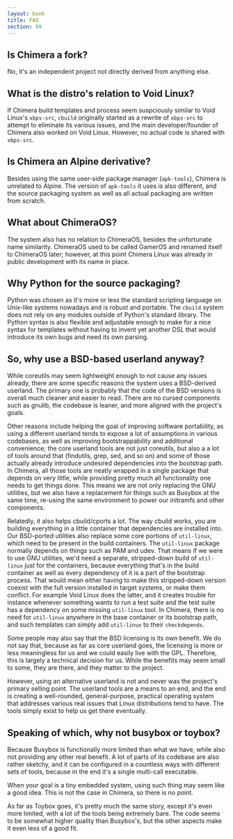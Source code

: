 ```yaml
---
layout: book
title: FAQ
section: 99
---
```


## Is Chimera a fork?

No, it's an independent project not directly derived from anything else.

## What is the distro's relation to Void Linux?

If Chimera build templates and process seem suspciously similar to Void
Linux's `xbps-src`, `cbuild` originally started as a rewrite of `xbps-src`
to attempt to eliminate its various issues, and the main developer/founder
of Chimera also worked on Void Linux. However, no actual code is shared
with `xbps-src`.

## Is Chimera an Alpine derivative?

Besides using the same user-side package manager (`apk-tools`), Chimera is
unrelated to Alpine. The version of `apk-tools` it uses is also different,
and the source packaging system as well as all actual packaging are written
from scratch.

## What about ChimeraOS?

The system also has no relation to ChimeraOS, besides the unfortunate name
similarity. ChimeraOS used to be called GamerOS and renamed itself to
ChimeraOS later; however, at this point Chimera Linux was already in
public development with its name in place.

## Why Python for the source packaging?

Python was chosen as it's more or less the standard scripting language on
Unix-like systems nowadays and is robust and portable. The `cbuild` system
does not rely on any modules outside of Python's standard library. The
Python syntax is also flexible and adjustable enough to make for a nice
syntax for templates without having to invent yet another DSL that would
introduce its own bugs and need its own parsing.

## So, why use a BSD-based userland anyway?

While coreutils may seem lightweight enough to not cause any issues already,
there are some specific reasons the system uses a BSD-derived userland.
The primary one is probably that the code of the BSD versions is overall
much cleaner and easier to read. There are no cursed components such as
gnulib, the codebase is leaner, and more aligned with the project's goals.

Other reasons include helping the goal of improving software portability,
as using a different userland tends to expose a lot of assumptions in
various codebases, as well as improving bootstrappability and additional
convenience; the core userland tools are not just coreutils, but also a
a lot of tools around that (findutils, grep, sed, and so on) and some of
those actually already introduce undesired dependencies into the bootstrap
path. In Chimera, all those tools are neatly wrapped in a single package
that depends on very little, while providing pretty much all functionality
one needs to get things done. This means we are not only replacing the GNU
utilities, but we also have a replacement for things such as Busybox at the
same time, re-using the same environment to power our initramfs and other
components.

Relatedly, it also helps cbuild/cports a lot. The way cbuild works, you are
building everything in a little container that dependencies are installed
into. Our BSD-ported utilities also replace some core portions of `util-linux`,
which need to be present in the build containers. The `util-linux` package
normally depends on things such as PAM and udev. That means if we were to
use GNU utilities, we'd need a separate, stripped-down build of `util-linux`
just for the containers, because everything that's in the build container as
well as every dependency of it is a part of the bootstrap process. That would
mean either having to make this stripped-down version coexist with the full
version installed in target systems, or make them conflict. For example Void
Linux does the latter, and it creates trouble for instance whenever something
wants to run a test suite and the test suite has a dependency on some missing
`util-linux` tool. In Chimera, there is no need for `util-linux` anywhere in
the base container or its bootstrap path, and such templates can simply add
`util-linux` to their `checkdepends`.

Some people may also say that the BSD licensing is its own benefit. We do
not say that, because as far as core userland goes, the licensing is more
or less meaningless for us and we could easily live with the GPL. Therefore,
this is largely a technical decision for us. While the benefits may seem
small to some, they are there, and they matter to the project.

However, using an alternative userland is not and never was the project's
primary selling point. The userland tools are a means to an end, and the
end is creating a well-rounded, general-purpose, practical operating system
that addresses various real issues that Linux distributions tend to have.
The tools simply exist to help us get there eventually.

## Speaking of which, why not busybox or toybox?

Because Busybox is functionally more limited than what we have, while also
not providing any other real benefit. A lot of parts of its codebase are
also rather sketchy, and it can be configured in a countless ways with
different sets of tools, because in the end it's a single multi-call
executable.

When your goal is a tiny embedded system, using such thing may seem like
a good idea. This is not the case in Chimera, so there is no point.

As far as Toybox goes, it's pretty much the same story, except it's even
more limited, with a lot of the tools being extremely bare. The code seems
to be somewhat higher quality than Busybox's, but the other aspects make it
even less of a good fit.
